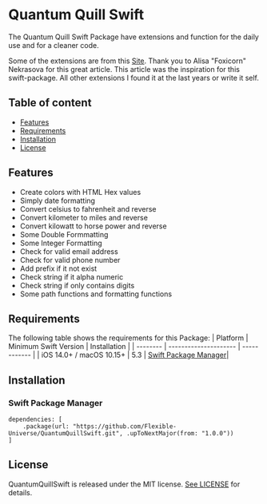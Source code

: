 # Quantum Quill Swift

The Quantum Quill Swift Package have extensions and function for the daily use and for a cleaner code.

Some of the extensions are from this [Site](https://betterprogramming.pub/24-swift-extensions-for-cleaner-code-41e250c9c4c3). Thank you to Alisa "Foxicorn" Nekrasova for this great article. This article was the inspiration for this swift-package. All other extensions I found it at the last years or write it self.

## Table of content
- [Features](#features)
- [Requirements](#requirements)
- [Installation](#installation)
- [License](#license)

## Features
- Create colors with HTML Hex values
- Simply date formatting
- Convert celsius to fahrenheit and reverse
- Convert kilometer to miles and reverse
- Convert kilowatt to horse power and reverse
- Some Double Formmatting
- Some Integer Formatting
- Check for valid email address
- Check for valid phone number
- Add prefix if it not exist
- Check string if it alpha numeric
- Check string if only contains digits
- Some path functions and formatting functions

## Requirements
The following table shows the requirements for this Package:
| Platform | Minimum Swift Version | Installation |
| -------- | --------------------- | ------------ |
| iOS 14.0+ / macOS 10.15+ | 5.3 | [Swift Package Manager](#swift-package-manager)|

## Installation
### Swift Package Manager

```
dependencies: [
    .package(url: "https://github.com/Flexible-Universe/QuantumQuillSwift.git", .upToNextMajor(from: "1.0.0"))
]
```

## License
QuantumQuillSwift is released under the MIT license. [See LICENSE](https://github.com/Flexible-Universe/QuantumQuillSwift/blob/main/LICENSE) for details.

